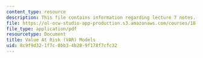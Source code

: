 ```yaml
---
content_type: resource
description: This file contains information regarding lecture 7 notes.
file: https://ol-ocw-studio-app-production.s3.amazonaws.com/courses/18-s096-topics-in-mathematics-with-applications-in-finance-fall-2013/8c9f9d321f7c8bb34b289f178f7cfc32_MIT18_S096F13_lecnote7.pdf
file_type: application/pdf
resourcetype: Document
title: Value At Risk (VAR) Models
uid: 8c9f9d32-1f7c-8bb3-4b28-9f178f7cfc32
---
```

